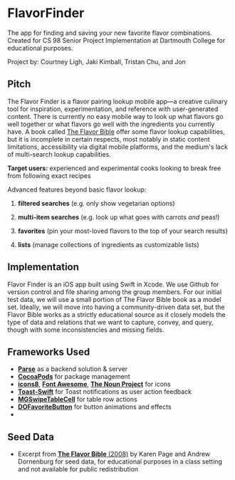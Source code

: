 # FlavorFinder
The app for finding and saving your new favorite flavor combinations. Created for CS 98 Senior Project Implementation at Dartmouth College for educational purposes.

Project by: Courtney Ligh, Jaki Kimball, Tristan Chu, and Jon

## Pitch
The Flavor Finder is a flavor pairing lookup mobile app—a creative culinary tool for inspiration, experimentation, and reference with user-generated content. There is currently no easy mobile way to look up what flavors go well together or what flavors go well with the ingredients you currently have. A book called [The Flavor Bible](http://www.amazon.com/The-Flavor-Bible-Creativity-Imaginative/dp/0316118400) offer some flavor lookup capabilities, but it is incomplete in certain respects, most notably in static content limitations, accessibility via digital mobile platforms, and the medium's lack of multi-search lookup capabilities.

**Target users:** experienced and experimental cooks looking to break free from following exact recipes

Advanced features beyond basic flavor lookup:

1. **filtered searches** (e.g. only show vegetarian options)
	
2. **multi-item searches** (e.g. look up what goes with carrots *and* peas!)

3. **favorites** (pin your most-loved flavors to the top of your search results)

4. **lists** (manage collections of ingredients as customizable lists)

## Implementation
Flavor Finder is an iOS app built using Swift in Xcode. We use Github for version control and file sharing among the group members. For our initial test data, we will use a small portion of The Flavor Bible book as a model set. Ideally, we will move into having a community-driven data set, but the Flavor Bible works as a strictly educational source as it closely models the type of data and relations that we want to capture, convey, and query, though with some inconsistencies and missing fields.

## Frameworks Used
* [**Parse**](https://www.parse.com/?) as a backend solution & server
* [**CocoaPods**](https://cocoapods.org/) for package management
* [**icons8**](https://icons8.com/), [**Font Awesome**](http://fontawesome.io), [**The Noun Project**](https://thenounproject.com/) for icons
* [**Toast-Swift**](https://github.com/scalessec/Toast-Swift) for Toast notifications as user action feedback
* [**MGSwipeTableCell**](https://github.com/MortimerGoro/MGSwipeTableCell) for table row actions
* [**DOFavoriteButton**](https://github.com/okmr-d/DOFavoriteButton) for button animations and effects
* 
## Seed Data
* Excerpt from [**The Flavor Bible** (2008)](http://www.amazon.com/Flavor-Bible-Essential-Creativity-Imaginative/dp/0316118400/) by Karen Page and Andrew Dornenburg for seed data, for educational purposes in a class setting and not available for public redistribution
